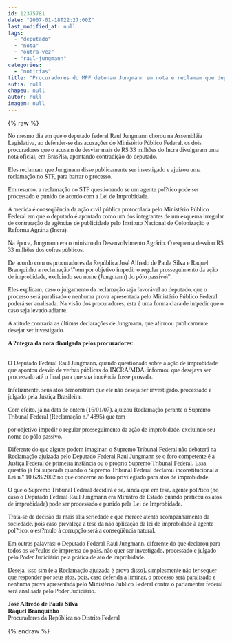 ```yaml
---
id: 12375781
date: "2007-01-18T22:27:00Z"
last_modified_at: null
tags:
  - "deputado"
  - "nota"
  - "outra-vez"
  - "raul-jungmann"
categories:
  - "noticias"
title: "Procuradores do MPF detonam Jungmann em nota e reclamam que deputado diz uma coisa e faz outra"
sutia: null
chapeu: null
autor: null
imagem: null
---
```

{% raw %}
<p><P><FONT face=Verdana>No mesmo dia em que o deputado federal Raul Jungmann chorou na Assembléia Legislativa, ao defender-se das acusações do Ministério Público Federal, os dois procuradores que o acusam de desviar mais de R$ 33 milhões do Incra divulgaram uma nota oficial, em Bras?lia, apontando contradição do deputado.</FONT></P></p>
<p><P><FONT face=Verdana>Eles reclamam que Jungmann disse publicamente ser investigado e ajuizou uma reclamação no STF, para barrar o processo.</FONT></P></p>
<p><P><FONT face=Verdana>Em resumo, a reclamação no STF questionando se um agente pol?tico pode ser processado e punido de acordo com a Lei de Improbidade. </FONT></P></p>
<p><P><FONT face=Verdana>A medida é conseqüência da ação civil pública protocolada pelo Ministério Público Federal em que o deputado é apontado como um dos integrantes de um esquema irregular de contratação de agências de publicidade pelo Instituto Nacional de Colonização e Reforma Agrária (Incra). </FONT></P></p>
<p><P><FONT face=Verdana>Na época, Jungmann era o ministro do Desenvolvimento Agrário. O esquema desviou R$ 33 milhões dos cofres públicos.</FONT></P></p>
<p><P><FONT face=Verdana>De acordo com os procuradores da República José Alfredo de Paula Silva e Raquel Branquinho a reclamação \"tem por objetivo impedir o regular prosseguimento da ação de improbidade, excluindo seu nome (Jungmann) do pólo passivo\". </FONT></P></p>
<p><P><FONT face=Verdana>Eles explicam, caso o julgamento da reclamação seja favorável ao deputado, que o processo será paralisado e nenhuma prova apresentada pelo Ministério Público Federal poderá ser analisada. Na visão dos procuradores, esta é uma forma clara de impedir que o caso seja levado adiante. </FONT></P></p>
<p><P><FONT face=Verdana>A atitude contraria as últimas declarações de Jungmann, que afirmou publicamente desejar ser investigado.</FONT></P></p>
<p><P><FONT face=Verdana><STRONG>A ?ntegra da nota divulgada pelos procuradores</STRONG>:</FONT></P><FONT face=Verdana></p>
<p><P><BR>O Deputado Federal Raul Jungmann, quando questionado sobre a ação de improbidade que apontou desvio de verbas públicas do INCRA/MDA, informou que desejava ser processado até o final para que sua inocência fosse provada.</P></p>
<p><P>Infelizmente, seus atos demonstram que ele não deseja ser investigado, processado e julgado pela Justiça Brasileira.</P></p>
<p><P>Com efeito, já na data de ontem (16/01/07), ajuizou Reclamação perante o Supremo Tribunal Federal (Reclamação n.º 4895) que tem</p>
<p> por objetivo impedir o regular prosseguimento da ação de improbidade, excluindo seu nome do pólo passivo.</P></p>
<p><P>Diferente do que alguns podem imaginar, o Supremo Tribunal Federal não debaterá na Reclamação ajuizada pelo Deputado Federal Raul Jungmann se o foro competente é a Justiça Federal de primeira instância ou o próprio Supremo Tribunal Federal. Essa questão já foi superada quando o Supremo Tribunal Federal declarou inconstitucional a Lei n.º 10.628/2002 no que concerne ao foro privilegiado para atos de improbidade.</P></p>
<p><P>O que o Supremo Tribunal Federal decidirá é se, ainda que em tese, agente pol?tico (no caso o Deputado Federal Raul Jungmann era Ministro de Estado quando praticou os atos de improbidade) pode ser processado e punido pela Lei de Improbidade.</P></p>
<p><P>Trata-se de decisão da mais alta seriedade e que merece atento acompanhamento da sociedade, pois caso prevaleça a tese da não aplicação da lei de improbidade à agente pol?tico, o est?mulo à corrupção será a conseqüência natural.</P></p>
<p><P>Em outras palavras: o Deputado Federal Raul Jungmann, diferente do que declarou para todos os ve?culos de imprensa do pa?s, não quer ser investigado, processado e julgado pelo Poder Judiciário pela prática de ato de improbidade.</P></p>
<p><P>Deseja, isso sim (e a Reclamação ajuizada é prova disso), simplesmente não ter sequer que responder por seus atos, pois, caso deferida a liminar, o processo será paralisado e nenhuma prova apresentada pelo Ministério Público Federal contra o parlamentar federal será analisada pelo Poder Judiciário.</P></p>
<p><P><STRONG>José Alfredo de Paula Silva<BR>Raquel Branquinho<BR></STRONG>Procuradores da República no Distrito Federal<BR></P></FONT> </p>
{% endraw %}